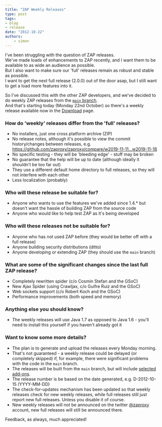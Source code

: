 ```yaml
---
title: "ZAP Weekly Releases"
type: post
tags:
- blog
- release
date: "2012-10-22"
authors:
    - simon
---
```

I've been struggling with the question of ZAP releases.  
We've made loads of enhancements to ZAP recently, and I want them to be available to as wide an audience as possible.  
But I also want to make sure our 'full' releases remain as robust and stable as possible.  
I want to get the next full release (2.0.0) out of the door asap, but I still want to get a load more features into it.  
  
So I've discussed this with the other ZAP developers, and we've decided to do weekly ZAP releases from the [`main` branch](https://github.com/zaproxy/zaproxy/tree/main/).  
And that's starting today (Monday 22nd October) so there's a weekly release available now in the [Download](/download/#weekly) page.
  

###  How do 'weekly' releases differ from the 'full' releases?

  * No installers, just one cross platform archive (ZIP)
  * No release notes, although it's possible to view the commit history/changes between releases, e.g. https://github.com/zaproxy/zaproxy/compare/w2019-11-11...w2019-11-18 
  * No specific testing - they will be 'bleeding edge' - stuff may be broken
  * No guarantee that the help will be up to date (although ideally it shouldn't be too far out)
  * They use a different default home directory to full releases, so they will not interfere with each other
  * Less localization (probably)

###  Who will these release be suitable for?

  * Anyone who wants to use the features we've added since 1.4.* but doesn't want the hassle of building ZAP from the source code
  * Anyone who would like to help test ZAP as it's being developed

###  Who will these releases not be suitable for?

  * Anyone who has not used ZAP before (they would be better off with a full release)
  * Anyone building security distributions (ditto)
  * Anyone developing or extending ZAP (they should use the `main` branch)

###  What are some of the significant changes since the last full ZAP release?

  * Completely rewritten spider (c/o Cosmin Stefan and the GSoC)
  * New Ajax Spider (using Crawljax, c/o Guifre Ruiz and the GSoC)
  * Web sockets support (c/o Robert Koch and the GSoC)
  * Performance improvements (both speed and memory)

###  Anything else you should know?

  * The weekly releases will use Java 1.7 as opposed to Java 1.6 - you'll need to install this yourself if you haven't already got it

###  Want to know some more details?

  * The plan is to generate and upload the releases every Monday morning.
  * That's not guaranteed - a weekly release could be delayed (or completely skipped) if, for example, there were significant problems with the code in the `main` branch.
  * The releases will be built from the `main` branch, but will include [selected add-ons](https://github.com/zaproxy/zaproxy/blob/main/zap/src/main/weekly-add-ons.json).
  * The release number is be based on the date generated, e.g. D-2012-10-15 (YYYY-MM-DD)
  * The check-for-updates mechanism has been updated so that weekly releases check for new weekly releases, while full releases still just report new full releases. Unless you disable it of course.
  * New weekly releases will not be announced on the twitter [@zaproxy](https://twitter.com/zaproxy) account, new full releases will still be announced there.

Feedback, as always, much appreciated!  

